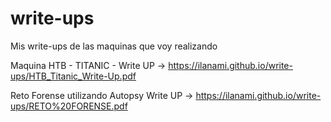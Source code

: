 # write-ups
Mis write-ups de las maquinas que voy realizando

Maquina HTB - TITANIC - Write UP -> https://ilanami.github.io/write-ups/HTB_Titanic_Write-Up.pdf

Reto Forense utilizando Autopsy Write UP -> https://ilanami.github.io/write-ups/RETO%20FORENSE.pdf
